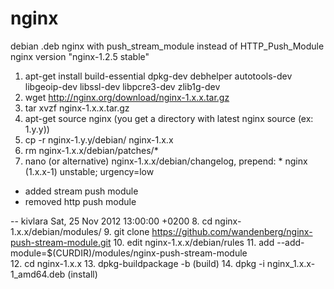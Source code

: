 nginx
=====

debian .deb nginx with push_stream_module instead of HTTP_Push_Module
nginx version "nginx-1.2.5 stable"

1. apt-get install build-essential dpkg-dev debhelper autotools-dev libgeoip-dev libssl-dev libpcre3-dev zlib1g-dev
2. wget http://nginx.org/download/nginx-1.x.x.tar.gz
3. tar xvzf nginx-1.x.x.tar.gz
4. apt-get source nginx (you get a directory with latest nginx source (ex: 1.y.y))
5. cp -r nginx-1.y.y/debian/ nginx-1.x.x
6. rm nginx-1.x.x/debian/patches/*
7. nano (or alternative) nginx-1.x.x/debian/changelog, prepend: 
\* nginx (1.x.x-1) unstable; urgency=low

  * added stream push module
  * removed http push module

 -- kivlara   Sat, 25 Nov 2012 13:00:00 +0200
8. cd nginx-1.x.x/debian/modules/
9. git clone https://github.com/wandenberg/nginx-push-stream-module.git
10. edit nginx-1.x.x/debian/rules
11. add --add-module=$(CURDIR)/modules/nginx-push-stream-module \
12. cd nginx-1.x.x
13. dpkg-buildpackage -b (build)
14. dpkg -i nginx_1.x.x-1_amd64.deb (install)
